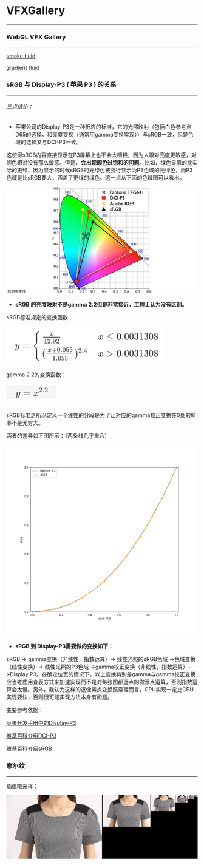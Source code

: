 # VFXGallery
***

### WebGL VFX Gallery

---

[smoke fluid](./sf.html)

[gradient fluid](./gf.html)

### sRGB 与 Display-P3 ( 苹果 P3 ) 的关系

---

###### 三点结论：

- 苹果公司的Display-P3是一种折衷的标准，它的光照映射（包括白色参考点D65的选择，和亮度变换（通常用gamma变换实现））与sRGB一致，但是色域的选择又与DCI-P3一致。


这使得sRGB内容直接显示在P3屏幕上也不会太糟糕，因为人眼对亮度更敏感，对颜色相对没有那么敏感。但是，**会出现颜色过饱和的问题**。比如，绿色显示的比实际的更绿，因为显示的时候sRGB的元绿色被强行显示为P3色域的元绿色，而P3色域是比sRGB要大，涵盖了更绿的绿色。这一点从下面的色域图可以看出。

![colorspace](./img/colorspace.jpg)

- **sRGB 的亮度映射不是gamma 2.2但是非常接近，工程上认为没有区别。**

sRGB标准规定的变换函数：

![sRGB_gamma](./img/sRGB_gamma.png)

gamma 2.2的变换函数：

![gamma22](./img/gamma22.png)

sRGB标准之所以定义一个线性的分段是为了让对应的gamma校正变换在0处的斜率不是无穷大。

两者的差异如下图所示：（两条线几乎重合）

![gamma](./img/gamma.png)

- **sRGB 到 Display-P3需要做的变换如下：**

sRGB -> gamma变换（非线性，指数运算）-> 线性光照的sRGB色域 ->色域变换（线性变换）-> 线性光照的P3色域  ->gamma校正变换（非线性，指数运算）->Display P3。在确定位宽的情况下，以上变换特别是gamma与gamma校正变换应当考虑用查表方式来加速实现而不是对每张图都逐点的做浮点运算，否则指数运算会太慢。另外，我认为这样的逐像素点变换照常理而言，GPU实现一定比CPU实现要快，否则很可能实现方法本身有问题。



主要参考依据：

[苹果开发手册中的Display-P3](https://developer.apple.com/documentation/coregraphics/cgcolorspace/1408916-displayp3)

[维基百科介绍DCI-P3](https://en.wikipedia.org/wiki/DCI-P3)

[维基百科介绍sRGB](https://en.wikipedia.org/wiki/SRGB)



### 摩尔纹

---

插值降采样：

![cubic](./img/cubic.png)


